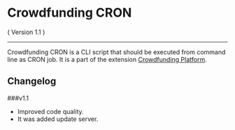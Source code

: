 Crowdfunding CRON
==========================
( Version 1.1 )
- - -

Crowdfunding CRON is a CLI script that should be executed from command line as CRON job. It is a part of the extension [Crowdfunding Platform](http://itprism.com/free-joomla-extensions/ecommerce-gamification/crowdfunding-collective-raising-capital).

Changelog
---------

###v1.1
* Improved code quality.
* It was added update server.